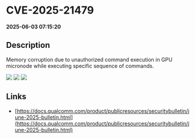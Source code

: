 # CVE-2025-21479

**2025-06-03 07:15:20**

## Description
Memory corruption due to unauthorized command execution in GPU micronode while executing specific sequence of commands.

![](https://img.shields.io/static/v1?label=Score&message=8.6&color=red)
![](https://img.shields.io/static/v1?label=Severity&message=HIGH&color=red)
![](https://img.shields.io/static/v1?label=CWE&message=Auth&color=green)

## Links
- [https://docs.qualcomm.com/product/publicresources/securitybulletin/june-2025-bulletin.html](https://docs.qualcomm.com/product/publicresources/securitybulletin/june-2025-bulletin.html)
